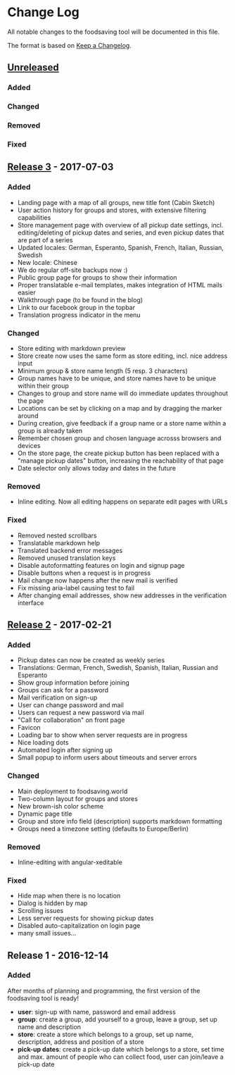 # Change Log
All notable changes to the foodsaving tool will be documented in this file.

The format is based on [Keep a Changelog](http://keepachangelog.com/).

## [Unreleased]
### Added


### Changed


### Removed


### Fixed


## [Release 3] - 2017-07-03
### Added

- Landing page with a map of all groups, new title font (Cabin Sketch)
- User action history for groups and stores, with extensive filtering capabilities
- Store management page with overview of all pickup date settings, incl. editing/deleting of pickup dates and series, and even pickup dates that are part of a series
- Updated locales: German, Esperanto, Spanish, French, Italian, Russian, Swedish
- New locale: Chinese
- We do regular off-site backups now :)
- Public group page for groups to show their information
- Proper translatable e-mail templates, makes integration of HTML mails easier
- Walkthrough page (to be found in the blog)
- Link to our facebook group in the topbar
- Translation progress indicator in the menu

### Changed

- Store editing with markdown preview
- Store create now uses the same form as store editing, incl. nice address input
- Minimum group & store name length (5 resp. 3 characters)
- Group names have to be unique, and store names have to be unique within their group
- Changes to group and store name will do immediate updates throughout the page
- Locations can be set by clicking on a map and by dragging the marker around
- During creation, give feedback if a group name or a store name within a group is already taken
- Remember chosen group and chosen language acrosss browsers and devices
- On the store page, the create pickup button has been replaced with a "manage pickup dates" button, increasing the reachability of that page
- Date selector only allows today and dates in the future

### Removed

- Inline editing. Now all editing happens on separate edit pages with URLs

### Fixed

- Removed nested scrollbars
- Translatable markdown help
- Translated backend error messages
- Removed unused translation keys
- Disable autoformatting features on login and signup page
- Disable buttons when a request is in progress
- Mail change now happens after the new mail is verified
- Fix missing aria-label causing test to fail
- After changing email addresses, show new addresses in the verification interface


## [Release 2] - 2017-02-21
### Added

- Pickup dates can now be created as weekly series
- Translations: German, French, Swedish, Spanish, Italian, Russian and Esperanto
- Show group information before joining
- Groups can ask for a password
- Mail verification on sign-up
- User can change password and mail
- Users can request a new password via mail
- "Call for collaboration" on front page
- Favicon
- Loading bar to show when server requests are in progress
- Nice loading dots
- Automated login after signing up
- Small popup to inform users about timeouts and server errors

### Changed

- Main deployment to foodsaving.world
- Two-column layout for groups and stores
- New brown-ish color scheme
- Dynamic page title
- Group and store info field (description) supports markdown formatting
- Groups need a timezone setting (defaults to Europe/Berlin)

### Removed

- Inline-editing with angular-xeditable

### Fixed

- Hide map when there is no location
- Dialog is hidden by map
- Scrolling issues
- Less server requests for showing pickup dates
- Disabled auto-capitalization on login page
- many small issues...


## Release 1 - 2016-12-14
### Added

After months of planning and programming, the first version of the foodsaving tool is ready!

- **user**: sign-up with name, password and email address
- **group**: create a group, add yourself to a group, leave a group, set up name and description
- **store**: create a store which belongs to a group, set up name, description, address and position of a store
- **pick-up dates**: create a pick-up date which belongs to a store, set time and max. amount of people who can collect food, user can join/leave a pick-up date

[Unreleased]: https://github.com/yunity/foodsaving-frontend/compare/v3.0.0...HEAD
[Release 3]: https://github.com/yunity/foodsaving-frontend/compare/r2...v3.0.0
[Release 2]: https://github.com/yunity/foodsaving-frontend/compare/r1...r2
